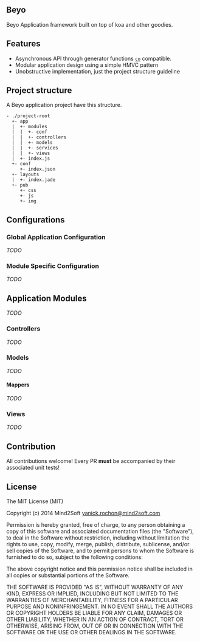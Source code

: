 ## Beyo

Beyo Application framework built on top of koa and other goodies.

## Features

* Asynchronous API through generator functions [`co`](https://github.com/visionmedia/co) compatible.
* Modular application design using a simple HMVC pattern
* Unobstructive implementation, just the project structure guideline

## Project structure

A Beyo application project have this structure.

```
- ./project-root
  +- app
  |  +- modules
  |  |  +- conf
  |  |  +- controllers
  |  |  +- models
  |  |  +- services
  |  |  +- views
  |  +- index.js
  +- conf
     +- index.json
  +- layouts
  |  +- index.jade
  +- pub
     +- css
     +- js
     +- img
```

## Configurations

### Global Application Configuration

*TODO*

### Module Specific Configuration

*TODO*

## Application Modules

*TODO*

### Controllers

*TODO*

### Models

*TODO*

#### Mappers

*TODO*

### Views

*TODO*

## Contribution

All contributions welcome! Every PR **must** be accompanied by their associated
unit tests!

## License

The MIT License (MIT)

Copyright (c) 2014 Mind2Soft <yanick.rochon@mind2soft.com>

Permission is hereby granted, free of charge, to any person obtaining a copy of
this software and associated documentation files (the "Software"), to deal in
the Software without restriction, including without limitation the rights to
use, copy, modify, merge, publish, distribute, sublicense, and/or sell copies of
the Software, and to permit persons to whom the Software is furnished to do so,
subject to the following conditions:

The above copyright notice and this permission notice shall be included in all
copies or substantial portions of the Software.

THE SOFTWARE IS PROVIDED "AS IS", WITHOUT WARRANTY OF ANY KIND, EXPRESS OR
IMPLIED, INCLUDING BUT NOT LIMITED TO THE WARRANTIES OF MERCHANTABILITY, FITNESS
FOR A PARTICULAR PURPOSE AND NONINFRINGEMENT. IN NO EVENT SHALL THE AUTHORS OR
COPYRIGHT HOLDERS BE LIABLE FOR ANY CLAIM, DAMAGES OR OTHER LIABILITY, WHETHER
IN AN ACTION OF CONTRACT, TORT OR OTHERWISE, ARISING FROM, OUT OF OR IN
CONNECTION WITH THE SOFTWARE OR THE USE OR OTHER DEALINGS IN THE SOFTWARE.
